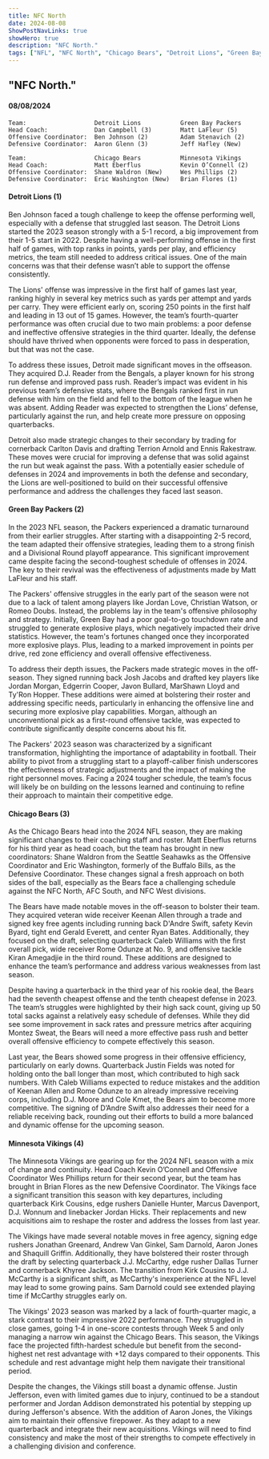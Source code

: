 ```yaml
---
title: NFC North
date: 2024-08-08
ShowPostNavLinks: true
showHero: true
description: "NFC North."
tags: ["NFL", "NFC North", "Chicago Bears", "Detroit Lions", "Green Bay Packers", "Minnesota Vikings", ] 
---
```

## "NFC North."
#### 08/08/2024 

    Team:                   Detroit Lions           Green Bay Packers
    Head Coach:             Dan Campbell (3)        Matt LaFleur (5)
    Offensive Coordinator:  Ben Johnson (2)         Adam Stenavich (2)
    Defensive Coordinator:  Aaron Glenn (3)         Jeff Hafley (New)

    Team:                   Chicago Bears           Minnesota Vikings
    Head Coach:             Matt Eberflus           Kevin O’Connell (2)
    Offensive Coordinator:  Shane Waldron (New)     Wes Phillips (2) 
    Defensive Coordinator:  Eric Washington (New)   Brian Flores (1)

#### Detroit Lions (1)
Ben Johnson faced a tough challenge to keep the offense performing well, especially with a defense that struggled last season. The Detroit Lions started the 2023 season strongly with a 5-1 record, a big improvement from their 1-5 start in 2022. Despite having a well-performing offense in the first half of games, with top ranks in points, yards per play, and efficiency metrics, the team still needed to address critical issues. One of the main concerns was that their defense wasn’t able to support the offense consistently.

The Lions' offense was impressive in the first half of games last year, ranking highly in several key metrics such as yards per attempt and yards per carry. They were efficient early on, scoring 250 points in the first half and leading in 13 out of 15 games. However, the team’s fourth-quarter performance was often crucial due to two main problems: a poor defense and ineffective offensive strategies in the third quarter. Ideally, the defense should have thrived when opponents were forced to pass in desperation, but that was not the case.

To address these issues, Detroit made significant moves in the offseason. They acquired D.J. Reader from the Bengals, a player known for his strong run defense and improved pass rush. Reader’s impact was evident in his previous team’s defensive stats, where the Bengals ranked first in run defense with him on the field and fell to the bottom of the league when he was absent. Adding Reader was expected to strengthen the Lions’ defense, particularly against the run, and help create more pressure on opposing quarterbacks.

Detroit also made strategic changes to their secondary by trading for cornerback Carlton Davis and drafting Terrion Arnold and Ennis Rakestraw. These moves were crucial for improving a defense that was solid against the run but weak against the pass. With a potentially easier schedule of defenses in 2024 and improvements in both the defense and secondary, the Lions are well-positioned to build on their successful offensive performance and address the challenges they faced last season.

#### Green Bay Packers (2)
In the 2023 NFL season, the Packers experienced a dramatic turnaround from their earlier struggles. After starting with a disappointing 2-5 record, the team adapted their offensive strategies, leading them to a strong finish and a Divisional Round playoff appearance. This significant improvement came despite facing the second-toughest schedule of offenses in 2024. The key to their revival was the effectiveness of adjustments made by Matt LaFleur and his staff. 

The Packers' offensive struggles in the early part of the season were not due to a lack of talent among players like Jordan Love, Christian Watson, or Romeo Doubs. Instead, the problems lay in the team's offensive philosophy and strategy. Initially, Green Bay had a poor goal-to-go touchdown rate and struggled to generate explosive plays, which negatively impacted their drive statistics. However, the team's fortunes changed once they incorporated more explosive plays. Plus, leading to a marked improvement in points per drive, red zone efficiency and overall offensive effectiveness.

To address their depth issues, the Packers made strategic moves in the off-season. They signed running back Josh Jacobs and drafted key players like Jordan Morgan, Edgerrin Cooper, Javon Bullard, MarShawn Lloyd and Ty'Ron Hopper. These additions were aimed at bolstering their roster and addressing specific needs, particularly in enhancing the offensive line and securing more explosive play capabilities. Morgan, although an unconventional pick as a first-round offensive tackle, was expected to contribute significantly despite concerns about his fit.

The Packers' 2023 season was characterized by a significant transformation, highlighting the importance of adaptability in football. Their ability to pivot from a struggling start to a playoff-caliber finish underscores the effectiveness of strategic adjustments and the impact of making the right personnel moves. Facing a 2024 tougher schedule, the team’s focus will likely be on building on the lessons learned and continuing to refine their approach to maintain their competitive edge.

#### Chicago Bears (3)
As the Chicago Bears head into the 2024 NFL season, they are making significant changes to their coaching staff and roster. Matt Eberflus returns for his third year as head coach, but the team has brought in new coordinators: Shane Waldron from the Seattle Seahawks as the Offensive Coordinator and Eric Washington, formerly of the Buffalo Bills, as the Defensive Coordinator. These changes signal a fresh approach on both sides of the ball, especially as the Bears face a challenging schedule against the NFC North, AFC South, and NFC West divisions.

The Bears have made notable moves in the off-season to bolster their team. They acquired veteran wide receiver Keenan Allen through a trade and signed key free agents including running back D'Andre Swift, safety Kevin Byard, tight end Gerald Everett, and center Ryan Bates. Additionally, they focused on the draft, selecting quarterback Caleb Williams with the first overall pick, wide receiver Rome Odunze at No. 9, and offensive tackle Kiran Amegadjie in the third round. These additions are designed to enhance the team’s performance and address various weaknesses from last season.

Despite having a quarterback in the third year of his rookie deal, the Bears had the seventh cheapest offense and the tenth cheapest defense in 2023. The team’s struggles were highlighted by their high sack count, giving up 50 total sacks against a relatively easy schedule of defenses. While they did see some improvement in sack rates and pressure metrics after acquiring Montez Sweat, the Bears will need a more effective pass rush and better overall offensive efficiency to compete effectively this season.

Last year, the Bears showed some progress in their offensive efficiency, particularly on early downs. Quarterback Justin Fields was noted for holding onto the ball longer than most, which contributed to high sack numbers. With Caleb Williams expected to reduce mistakes and the addition of Keenan Allen and Rome Odunze to an already impressive receiving corps, including D.J. Moore and Cole Kmet, the Bears aim to become more competitive. The signing of D’Andre Swift also addresses their need for a reliable receiving back, rounding out their efforts to build a more balanced and dynamic offense for the upcoming season.

#### Minnesota Vikings (4)
The Minnesota Vikings are gearing up for the 2024 NFL season with a mix of change and continuity. Head Coach Kevin O’Connell and Offensive Coordinator Wes Phillips return for their second year, but the team has brought in Brian Flores as the new Defensive Coordinator. The Vikings face a significant transition this season with key departures, including quarterback Kirk Cousins, edge rushers Danielle Hunter, Marcus Davenport, D.J. Wonnum and linebacker Jordan Hicks. Their replacements and new acquisitions aim to reshape the roster and address the losses from last year.

The Vikings have made several notable moves in free agency, signing edge rushers Jonathan Greenard, Andrew Van Ginkel, Sam Darnold, Aaron Jones and Shaquill Griffin. Additionally, they have bolstered their roster through the draft by selecting quarterback J.J. McCarthy, edge rusher Dallas Turner and cornerback Khyree Jackson. The transition from Kirk Cousins to J.J. McCarthy is a significant shift, as McCarthy's inexperience at the NFL level may lead to some growing pains. Sam Darnold could see extended playing time if McCarthy struggles early on.

The Vikings' 2023 season was marked by a lack of fourth-quarter magic, a stark contrast to their impressive 2022 performance. They struggled in close games, going 1-4 in one-score contests through Week 5 and only managing a narrow win against the Chicago Bears. This season, the Vikings face the projected fifth-hardest schedule but benefit from the second-highest net rest advantage with +12 days compared to their opponents. This schedule and rest advantage might help them navigate their transitional period.

Despite the changes, the Vikings still boast a dynamic offense. Justin Jefferson, even with limited games due to injury, continued to be a standout performer and Jordan Addison demonstrated his potential by stepping up during Jefferson's absence. With the addition of Aaron Jones, the Vikings aim to maintain their offensive firepower. As they adapt to a new quarterback and integrate their new acquisitions. Vikings will need to find consistency and make the most of their strengths to compete effectively in a challenging division and conference.



